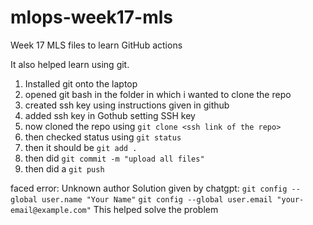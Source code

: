# mlops-week17-mls
Week 17 MLS files to learn GitHub actions

It also helped learn using git.

1. Installed git onto the laptop
2. opened git bash in the folder in which i wanted to clone the repo
3. created ssh key using instructions given in github
4. added ssh key in Gothub setting SSH key
5. now cloned the repo using `git clone <ssh link of the repo>`
6. then checked status using `git status`
7. then it should be `git add .`
8. then did `git commit -m "upload all files"`
9. then did a `git push`


faced error: Unknown author
Solution given by chatgpt:
    `git config --global user.name "Your Name"`
    `git config --global user.email "your-email@example.com"`
This helped solve the problem

